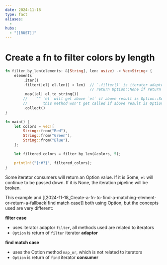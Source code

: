 ```yaml
---
date: 2024-11-18
type: fact
aliases:
  -
hubs:
  - "[[RUST]]"
---
```


# Create a fn to filter colors by length

```rust
fn filter_by_len(elements: &[String], len: usize) -> Vec<String> {
    elements
        .iter()
        .filter(|el| el.len() < len)  // `.filter()` is iterator adaptor, return Option::Some(el) if return is true
                                      // return Option::None if return is false
        .map(|el| el.to_string())
        //    ^^ `el` will get above `el` if above result is Option::Some(el)   (unwrap automatically)
        //       this method won't get called if above result is Option::None   (break the iteration pipeline)
        .collect()
}

fn main() {
    let colors = vec![
        String::from("Red"),
        String::from("Green"),
        String::from("Blue"),
    ];

    let filtered_colors = filter_by_len(&colors, 5);

    println!("{:#?}", filtered_colors);
}

```

Some iterator consumers will return an Option value. If it is Some, `el` will continue to be passed down. If it is None, the iteration pipeline will be broken.

This example and [[2024-11-18_Create-a-fn-to-find-a-matching-element-or-return-a-fallback|find match case]] both using Option, but the concepts used are very different:

**filter case**
- uses iterator adaptor `filter`, all methods used are related to iterators
- `Option` is return of `filter` iterator **adaptor**


**find match case**
- uses the Option method `map_or`, which is not related to iterators
- `Option` is return of `find` iterator **consumer**
